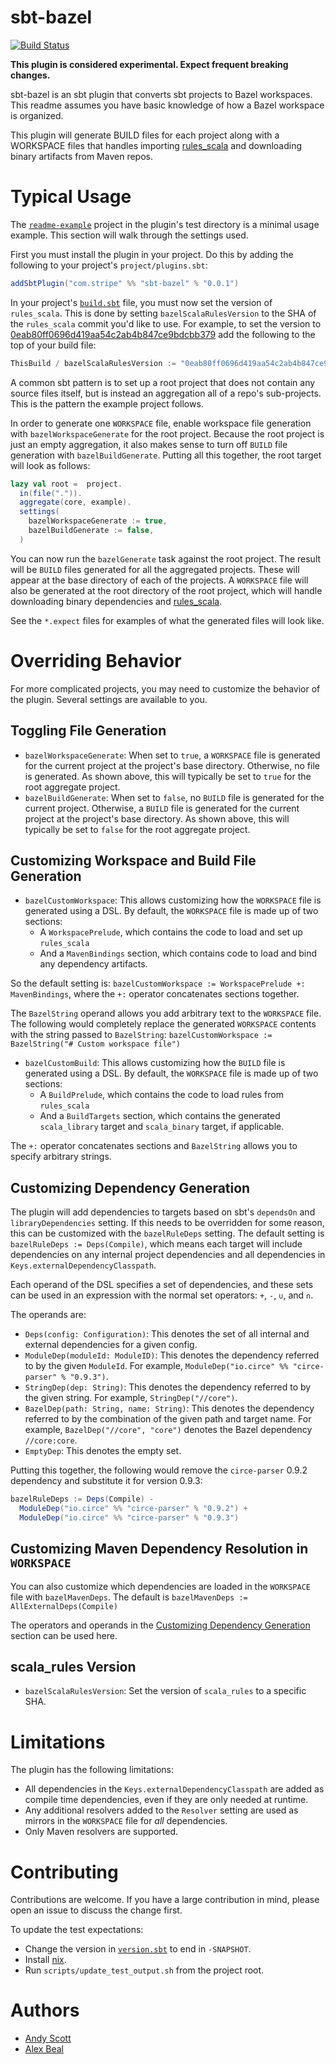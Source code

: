 # sbt-bazel

[![Build Status](https://travis-ci.org/stripe/sbt-bazel.svg?branch=master)](https://travis-ci.org/stripe/sbt-bazel)

**This plugin is considered experimental. Expect frequent breaking changes.**

sbt-bazel is an sbt plugin that converts sbt projects to Bazel workspaces. This readme assumes you have basic knowledge of how a Bazel workspace is organized.

This plugin will generate BUILD files for each project along with a WORKSPACE files that handles importing [rules_scala](https://github.com/bazelbuild/rules_scala) and downloading binary artifacts from Maven repos.

# Typical Usage

The [`readme-example`](https://github.com/stripe/sbt-bazel/tree/master/plugin/src/sbt-test/sbt-bazel/readme-example) project in the plugin's test directory is a minimal usage example. This section will walk through the settings used.

First you must install the plugin in your project. Do this by adding the following to your project's `project/plugins.sbt`:

```scala
addSbtPlugin("com.stripe" %% "sbt-bazel" % "0.0.1")
```

In your project's [`build.sbt`](https://github.com/stripe/sbt-bazel/tree/master/plugin/src/sbt-test/sbt-bazel/readme-example/build.sbt) file, you must now set the version of `rules_scala`. This is done by setting `bazelScalaRulesVersion` to the SHA of the `rules_scala` commit you'd like to use. For example, to set the version to [0eab80ff0696d419aa54c2ab4b847ce9bdcbb379](https://github.com/bazelbuild/rules_scala/commit/0eab80ff0696d419aa54c2ab4b847ce9bdcbb379) add the following to the top of your build file:

```scala
ThisBuild / bazelScalaRulesVersion := "0eab80ff0696d419aa54c2ab4b847ce9bdcbb379"
```

A common sbt pattern is to set up a root project that does not contain any source files itself, but is instead an aggregation all of a repo's sub-projects. This is the pattern the example project follows.

In order to generate one `WORKSPACE` file, enable workspace file generation with `bazelWorkspaceGenerate` for the root project. Because the root project is just an empty aggregation, it also makes sense to turn off `BUILD` file generation with `bazelBuildGenerate`. Putting all this together, the root target will look as follows:

```scala
lazy val root =  project.
  in(file(".")).
  aggregate(core, example).
  settings(
    bazelWorkspaceGenerate := true,
    bazelBuildGenerate := false,
  )
```

You can now run the `bazelGenerate` task against the root project. The result will be `BUILD` files generated for all the aggregated projects. These will appear at the base directory of each of the projects. A `WORKSPACE` file will also be generated at the root directory of the root project, which will handle downloading binary dependencies and [rules_scala](https://github.com/bazelbuild/rules_scala).

See the `*.expect` files for examples of what the generated files will look like.

# Overriding Behavior

For more complicated projects, you may need to customize the behavior of the plugin. Several settings are available to you.

## Toggling File Generation

- `bazelWorkspaceGenerate`: When set to `true`, a `WORKSPACE` file is generated for the current project at the project's base directory. Otherwise, no file is generated. As shown above, this will typically be set to `true` for the root aggregate project.
- `bazelBuildGenerate`: When set to `false`, no `BUILD` file is generated for the current project. Otherwise, a `BUILD` file is generated for the current project at the project's base directory. As shown above, this will typically be set to `false` for the root aggregate project.

## Customizing Workspace and Build File Generation

- `bazelCustomWorkspace`: This allows customizing how the `WORKSPACE` file is generated using a DSL. By default, the `WORKSPACE` file is made up of two sections:
  - A `WorkspacePrelude`, which contains the code to load and set up `rules_scala`
  - And a `MavenBindings` section, which contains code to load and bind any dependency artifacts.

So the default setting is: `bazelCustomWorkspace := WorkspacePrelude +: MavenBindings`, where the `+:` operator concatenates sections together.

The `BazelString` operand allows you add arbitrary text to the `WORKSPACE` file. The following would completely replace the generated `WORKSPACE` contents with the string passed to `BazelString`: `bazelCustomWorkspace := BazelString("# Custom workspace file")`

- `bazelCustomBuild`: This allows customizing how the `BUILD` file is generated using a DSL. By default, the `WORKSPACE` file is made up of two sections:
  - A `BuildPrelude`, which contains the code to load rules from `rules_scala`
  - And a `BuildTargets` section, which contains the generated `scala_library` target and `scala_binary` target, if applicable.

The `+:` operator concatenates sections and `BazelString` allows you to specify arbitrary strings.

## Customizing Dependency Generation

The plugin will add dependencies to targets based on sbt's `dependsOn` and `libraryDependencies` setting. If this needs to be overridden for some reason, this can be customized with the `bazelRuleDeps` setting. The default setting is `bazelRuleDeps := Deps(Compile)`, which means each target will include dependencies on any internal project dependencies and all dependencies in `Keys.externalDependencyClasspath`.

Each operand of the DSL specifies a set of dependencies, and these sets can be used in an expression with the normal set operators: `+`, `-`, `∪`, and `∩`.

The operands are:

- `Deps(config: Configuration)`: This denotes the set of all internal and external dependencies for a given config.
- `ModuleDep(moduleId: ModuleID)`: This denotes the dependency referred to by the given `ModuleId`. For example, `ModuleDep("io.circe" %% "circe-parser" % "0.9.3")`.
- `StringDep(dep: String)`: This denotes the dependency referred to by the given string. For example, `StringDep("//core")`.
- `BazelDep(path: String, name: String)`: This denotes the dependency referred to by the combination of the given path and target name. For example, `BazelDep("//core", "core")` denotes the Bazel dependency `//core:core`.
- `EmptyDep`: This denotes the empty set.

Putting this together, the following would remove the `circe-parser` 0.9.2 dependency and substitute it for version 0.9.3:

```scala
bazelRuleDeps := Deps(Compile) -
  ModuleDep("io.circe" %% "circe-parser" % "0.9.2") +
  ModuleDep("io.circe" %% "circe-parser" % "0.9.3")
```

## Customizing Maven Dependency Resolution in `WORKSPACE`

You can also customize which dependencies are loaded in the `WORKSPACE` file with `bazelMavenDeps`. The default is `bazelMavenDeps := AllExternalDeps(Compile)`

The operators and operands in the [Customizing Dependency Generation](#customizingdependencygeneration) section can be used here.

## scala_rules Version

- `bazelScalaRulesVersion`: Set the version of `scala_rules` to a specific SHA.

# Limitations

The plugin has the following limitations:

- All dependencies in the `Keys.externalDependencyClasspath` are added as compile time dependencies, even if they are only needed at runtime.
- Any additional resolvers added to the `Resolver` setting are used as mirrors in the `WORKSPACE` file for *all* dependencies.
- Only Maven resolvers are supported.

# Contributing

Contributions are welcome. If you have a large contribution in mind, please open an issue to discuss the change first.

To update the test expectations:
* Change the version in [`version.sbt`](https://github.com/stripe/sbt-bazel/tree/master/version.sbt) to end in `-SNAPSHOT`.
* Install [nix](https://nixos.org/nix/).
* Run `scripts/update_test_output.sh` from the project root.

# Authors

- [Andy Scott](https://twitter.com/andygscott)
- [Alex Beal](https://twitter.com/beala)
